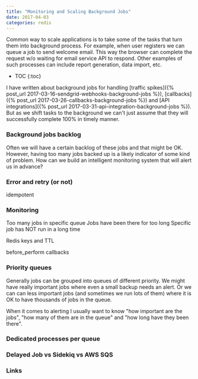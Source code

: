 ```yaml
---
title: "Monitoring and Scaling Background Jobs"
date: 2017-04-03
categories: redis
---
```


Common way to scale applications is to take some of the tasks that turn them into background process.  For example, when user registers we can queue a job to send welcome email.  This way the browser can complete the request w/o waiting for email service API to respond.  Other examples of such processes can include report generation, data import, etc.  

* TOC
{:toc}

I have written about background jobs for handling [traffic spikes]({% post_url 2017-03-16-sendgrid-webhooks-background-jobs %}), [callbacks]({% post_url 2017-03-26-callbacks-background-jobs %}) and [API integrations]({% post_url 2017-03-31-api-integration-background-jobs %}).  But as we shift tasks to the background we can't just assume that they will successfully complete 100% in timely manner.  


### Background jobs backlog

Often we will have a certain backlog of these jobs and that might be OK.  However, having too many jobs backed up is a likely indicator of some kind of problem.  How can we build an intelligent monitoring system that will alert us in advance?  

### Error and retry (or not)

idempotent

### Monitoring

Too many jobs in specific queue
Jobs have been there for too long
Specific job has NOT run in a long time

Redis keys and TTL

before_perform callbacks

### Priority queues

Generally jobs can be grouped into queues of different priority.  We might have really important jobs where even a small backup needs an alert.  Or we can can less important jobs (and sometimes we run lots of them) where it is OK to have thousands of jobs in the queue.  

When it comes to alerting I usually want to know "how important are the jobs", "how many of them are in the queue" and "how long have they been there".  


### Dedicated processes per queue



### Delayed Job vs Sidekiq vs AWS SQS


### Links
